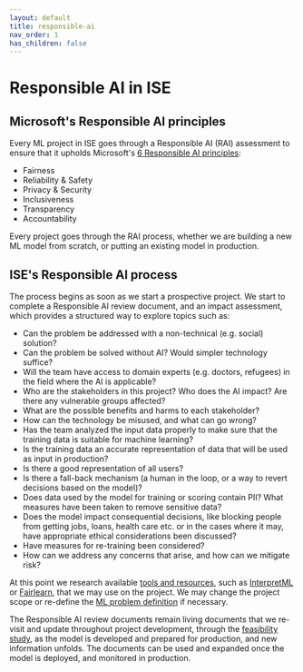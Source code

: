 ```yaml
---
layout: default
title: responsible-ai
nav_order: 1
has_children: false
---
```


# Responsible AI in ISE

## Microsoft's Responsible AI principles

Every ML project in ISE goes through a Responsible AI (RAI) assessment to ensure that it upholds Microsoft's [6 Responsible AI principles](https://www.microsoft.com/en-us/ai/responsible-ai):

- Fairness
- Reliability & Safety
- Privacy & Security
- Inclusiveness
- Transparency
- Accountability

Every project goes through the RAI process, whether we are building a new ML model from scratch, or putting an existing model in production.

## ISE's Responsible AI process

The process begins as soon as we start a prospective project. We start to complete a Responsible AI review document, and an impact assessment, which provides a structured way to explore topics such as:

- Can the problem be addressed with a non-technical (e.g. social) solution?
- Can the problem be solved without AI? Would simpler technology suffice?
- Will the team have access to domain experts (e.g. doctors, refugees) in the field where the AI is applicable?
- Who are the stakeholders in this project? Who does the AI impact? Are there any vulnerable groups affected?
- What are the possible benefits and harms to each stakeholder?
- How can the technology be misused, and what can go wrong?
- Has the team analyzed the input data properly to make sure that the training data is suitable for machine learning?
- Is the training data an accurate representation of data that will be used as input in production?
- Is there a good representation of all users?
- Is there a fall-back mechanism (a human in the loop, or a way to revert decisions based on the model)?
- Does data used by the model for training or scoring contain PII? What measures have been taken to remove sensitive data?
- Does the model impact consequential decisions, like blocking people from getting jobs, loans, health care etc. or in the cases where it may, have appropriate ethical considerations been discussed?
- Have measures for re-training been considered?
- How can we address any concerns that arise, and how can we mitigate risk?

At this point we research available [tools and resources](https://www.microsoft.com/en-us/ai/responsible-ai-resources), such as [InterpretML](https://interpret.ml/) or [Fairlearn](https://github.com/fairlearn/fairlearn), that we may use on the project. We may change the project scope or re-define the [ML problem definition](ml-problem-formulation-envisioning.md) if necessary.

The Responsible AI review documents remain living documents that we re-visit and update throughout project development, through the [feasibility study](ml-feasibility-study.md), as the model is developed and prepared for production, and new information unfolds. The documents can be used and expanded once the model is deployed, and monitored in production.
